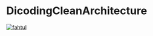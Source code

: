 # DicodingCleanArchitecture
[![fahtul](https://circleci.com/gh/fahtul/DicodingCleanArchitecture.svg?style=svg)](https://circleci.com/gh/fahtul/DicodingCleanArchitecture)
